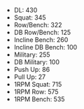 * DL: 430
*  Squat: 345
*  Row/Bench: 322
*  DB Row/Bench: 125
*  Incline Bench: 260
*  Incline DB Bench: 100
*  Military: 255
*  DB Military: 100
*  Push Up: 86
*  Pull Up: 27
*  1RPM Squat: 715
*  1RPM Row: 575
*  1RPM Bench: 535
